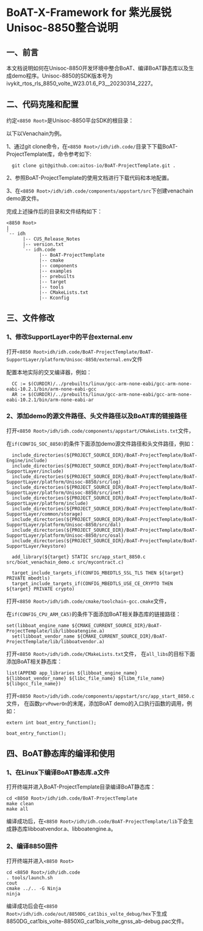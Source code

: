 # BoAT-X-Framework for 紫光展锐Unisoc-8850整合说明


## 一、前言

本文档说明如何在Unisoc-8850开发环境中整合BoAT、编译BoAT静态库以及生成demo程序。Unisoc-8850的SDK版本号为ivykit_rtos_rls_8850_volte_W23.01.6_P3__20230314_2227。

## 二、代码克隆和配置

约定`<8850 Root>`是Unisoc-8850平台SDK的根目录：

以下以Venachain为例。

1、通过git clone命令，在`<8850 Root>/idh/idh.code/`目录下下载BoAT-ProjectTemplate库，命令参考如下:

  ```
    git clone git@github.com:aitos-io/BoAT-ProjectTemplate.git .
  ```

2、参照BoAT-ProjectTemplate的使用文档进行下载代码和本地配置。

3、在`<8850 Root>/idh/idh.code/components/appstart/src`下创建venachain demo源文件。


完成上述操作后的目录和文件结构如下：
```
<8850 Root>
|
`-- idh
      |-- CUS_Release_Notes
      |-- version.txt
      `-- idh.code
            |-- BoAT-ProjectTemplate
            |-- cmake
            |-- components
            |-- examples
            |-- prebuilts
            |-- target
            |-- tools
            |-- CMakeLists.txt
            |-- Kconfig

```


## 三、文件修改

### 1、修改SupportLayer中的平台external.env

打开`<8850 Root>idh/idh.code/BoAT-ProjectTemplate/BoAT-SupportLayer/platform/Unisoc-8850/external.env`文件
  
  配置本地实际的交叉编译器，例如：
  ```
    CC := $(CURDIR)/../prebuilts/linux/gcc-arm-none-eabi/gcc-arm-none-eabi-10.2.1/bin/arm-none-eabi-gcc
    AR := $(CURDIR)/../prebuilts/linux/gcc-arm-none-eabi/gcc-arm-none-eabi-10.2.1/bin/arm-none-eabi-ar
  ```

### 2、添加demo的源文件路径、头文件路径以及BoAT库的链接路径

  打开`<8850 Root>/idh/idh.code/components/appstart/CMakeLists.txt`文件，

  在`if(CONFIG_SOC_8850)`的条件下面添加demo源文件路径和头文件路径，例如：
  ```
    include_directories(${PROJECT_SOURCE_DIR}/BoAT-ProjectTemplate/BoAT-Engine/include)
    include_directories(${PROJECT_SOURCE_DIR}/BoAT-ProjectTemplate/BoAT-SupportLayer/include)
    include_directories(${PROJECT_SOURCE_DIR}/BoAT-ProjectTemplate/BoAT-SupportLayer/platform/Unisoc-8850/src/log)
    include_directories(${PROJECT_SOURCE_DIR}/BoAT-ProjectTemplate/BoAT-SupportLayer/platform/Unisoc-8850/src/inet)
    include_directories(${PROJECT_SOURCE_DIR}/BoAT-ProjectTemplate/BoAT-SupportLayer/platform/include)
    include_directories(${PROJECT_SOURCE_DIR}/BoAT-ProjectTemplate/BoAT-SupportLayer/common/storage)
    include_directories(${PROJECT_SOURCE_DIR}/BoAT-ProjectTemplate/BoAT-SupportLayer/platform/Unisoc-8850/src/dal)
    include_directories(${PROJECT_SOURCE_DIR}/BoAT-ProjectTemplate/BoAT-SupportLayer/platform/Unisoc-8850/src/osal)
    include_directories(${PROJECT_SOURCE_DIR}/BoAT-ProjectTemplate/BoAT-SupportLayer/keystore)

    add_library(${target} STATIC src/app_start_8850.c src/boat_venachain_demo.c src/mycontract.c)

    target_include_targets_if(CONFIG_MBEDTLS_SSL_TLS THEN ${target} PRIVATE mbedtls)
    target_include_targets_if(CONFIG_MBEDTLS_USE_CE_CRYPTO THEN ${target} PRIVATE crypto)

  ```
  打开`<8850 Root>/idh/idh.code/cmake/toolchain-gcc.cmake`文件，

  在`if(CONFIG_CPU_ARM_CA5)`的条件下面添加BoAT相关静态库的链接路径：
  ```
  set(libboat_engine_name ${CMAKE_CURRENT_SOURCE_DIR}/BoAT-ProjectTemplate/lib/libboatengine.a)
    set(libboat_vendor_name ${CMAKE_CURRENT_SOURCE_DIR}/BoAT-ProjectTemplate/lib/libboatvendor.a)
  ```

  打开`<8850 Root>/idh/idh.code/CMakeLists.txt`文件，
  在`all_libs`的目标下面添加BoAT相关静态库：
  ```
  list(APPEND app_libraries ${libboat_engine_name} ${libboat_vendor_name} ${libc_file_name} ${libm_file_name} ${libgcc_file_name})
  ```

  打开`<8850 Root>/idh/idh.code/components/appstart/src/app_start_8850.c`文件，
  在函数`prvPowerOn`的末尾，添加BoAT demo的入口执行函数的调用，例如：
  ```
  extern int boat_entry_function();

  boat_entry_function();
  ```

## 四、BoAT静态库的编译和使用

### 1、在Linux下编译BoAT静态库.a文件
   
   
   打开终端并进入BoAT-ProjectTemplate目录编译BoAT静态库：
   ```
   cd <8850 Root>/idh/idh.code/BoAT-ProjectTemplate
   make clean
   make all
   ```
   
   编译成功后，在`<8850 Root>/idh/idh.code/BoAT-ProjectTemplate/lib`下会生成静态库libboatvendor.a、libboatengine.a。
   

### 2、编译8850固件
   
   打开终端并进入`<8850 Root>`
   ```
   cd <8850 Root>/idh/idh.code
   . tools/launch.sh
   cout
   cmake ../.. -G Ninja
   ninja
   ```
  编译成功后会在`<8850 Root>/idh/idh.code/out/8850DG_cat1bis_volte_debug/hex`下生成8850DG_cat1bis_volte-8850XG_cat1bis_volte_gnss_ab-debug.pac文件。
